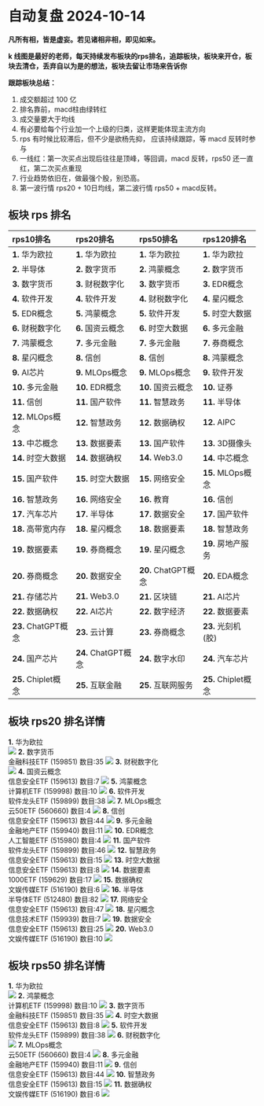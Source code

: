 # 自动复盘 2024-10-14

**凡所有相，皆是虚妄。若见诸相非相，即见如来。**

**k 线图是最好的老师，每天持续发布板块的rps排名，追踪板块，板块来开仓，板块去清仓，丢弃自以为是的想法，板块去留让市场来告诉你**
        
**跟踪板块总结：**
1. 成交额超过 100 亿
2. 排名靠前，macd柱由绿转红
3. 成交量要大于均线
4. 有必要给每个行业加一个上级的归类，这样更能体现主流方向
5. rps 有时候比较滞后，但不少是欲杨先抑， 应该持续跟踪，等 macd 反转时参与
6. 一线红：第一次买点出现后往往是顶峰，等回调，macd 反转，rps50 还一直红，第二次买点重现
7. 行业趋势依旧在，做最强个股，别恐高。
8. 第一波行情 rps20 + 10日均线，第二波行情 rps50 + macd反转。
        
## 板块 rps 排名
| rps10排名           | rps20排名           | rps50排名           | rps120排名          |
|:--------------------|:--------------------|:--------------------|:--------------------|
| **1.** 华为欧拉     | **1.** 华为欧拉     | **1.** 华为欧拉     | **1.** 华为欧拉     |
| **2.** 半导体       | **2.** 数字货币     | **2.** 鸿蒙概念     | **2.** 数字货币     |
| **3.** 数字货币     | **3.** 财税数字化   | **3.** 数字货币     | **3.** EDR概念      |
| **4.** 软件开发     | **4.** 软件开发     | **4.** 财税数字化   | **4.** 星闪概念     |
| **5.** EDR概念      | **5.** 鸿蒙概念     | **5.** 软件开发     | **5.** 时空大数据   |
| **6.** 财税数字化   | **6.** 国资云概念   | **6.** 时空大数据   | **6.** 多元金融     |
| **7.** 鸿蒙概念     | **7.** 多元金融     | **7.** 多元金融     | **7.** 券商概念     |
| **8.** 星闪概念     | **8.** 信创         | **8.** 信创         | **8.** 鸿蒙概念     |
| **9.** AI芯片       | **9.** MLOps概念    | **9.** MLOps概念    | **9.** 软件开发     |
| **10.** 多元金融    | **10.** EDR概念     | **10.** 国资云概念  | **10.** 证券        |
| **11.** 信创        | **11.** 国产软件    | **11.** 智慧政务    | **11.** 半导体      |
| **12.** MLOps概念   | **12.** 智慧政务    | **12.** 数据确权    | **12.** AIPC        |
| **13.** 中芯概念    | **13.** 数据要素    | **13.** 国产软件    | **13.** 3D摄像头    |
| **14.** 时空大数据  | **14.** 数据确权    | **14.** Web3.0      | **14.** 中芯概念    |
| **15.** 国产软件    | **15.** 时空大数据  | **15.** 网络安全    | **15.** MLOps概念   |
| **16.** 智慧政务    | **16.** 网络安全    | **16.** 教育        | **16.** 信创        |
| **17.** 汽车芯片    | **17.** 半导体      | **17.** 数据安全    | **17.** 国产软件    |
| **18.** 高带宽内存  | **18.** 星闪概念    | **18.** 数据要素    | **18.** 智慧政务    |
| **19.** 数据要素    | **19.** 券商概念    | **19.** 星闪概念    | **19.** 房地产服务  |
| **20.** 券商概念    | **20.** 数据安全    | **20.** ChatGPT概念 | **20.** EDA概念     |
| **21.** 存储芯片    | **21.** Web3.0      | **21.** 区块链      | **21.** AI芯片      |
| **22.** 数据确权    | **22.** AI芯片      | **22.** 数字经济    | **22.** 数据要素    |
| **23.** ChatGPT概念 | **23.** 云计算      | **23.** 券商概念    | **23.** 光刻机(胶)  |
| **24.** 国产芯片    | **24.** ChatGPT概念 | **24.** 数字水印    | **24.** 汽车芯片    |
| **25.** Chiplet概念 | **25.** 互联金融    | **25.** 互联网服务  | **25.** Chiplet概念 |
## 板块 rps20 排名详情
**1.** 华为欧拉<br/>
 ![](https://sykent-blog-image.oss-cn-beijing.aliyuncs.com/quant/image/2024/10/1728893060241-tmp.jpg)
**2.** 数字货币<br/>金融科技ETF (159851) 数目:35
 ![](https://sykent-blog-image.oss-cn-beijing.aliyuncs.com/quant/image/2024/10/1728893061753-tmp.jpg)
**3.** 财税数字化<br/>
 ![](https://sykent-blog-image.oss-cn-beijing.aliyuncs.com/quant/image/2024/10/1728893062412-tmp.jpg)
**4.** 国资云概念<br/>信息安全ETF (159613) 数目:7
 ![](https://sykent-blog-image.oss-cn-beijing.aliyuncs.com/quant/image/2024/10/1728893063475-tmp.jpg)
**5.** 鸿蒙概念<br/>计算机ETF (159998) 数目:10
 ![](https://sykent-blog-image.oss-cn-beijing.aliyuncs.com/quant/image/2024/10/1728893064496-tmp.jpg)
**6.** 软件开发<br/>软件龙头ETF (159899) 数目:38
 ![](https://sykent-blog-image.oss-cn-beijing.aliyuncs.com/quant/image/2024/10/1728893065515-tmp.jpg)
**7.** MLOps概念<br/>云50ETF (560660) 数目:4
 ![](https://sykent-blog-image.oss-cn-beijing.aliyuncs.com/quant/image/2024/10/1728893066541-tmp.jpg)
**8.** 信创<br/>信息安全ETF (159613) 数目:44
 ![](https://sykent-blog-image.oss-cn-beijing.aliyuncs.com/quant/image/2024/10/1728893067507-tmp.jpg)
**9.** 多元金融<br/>金融地产ETF (159940) 数目:11
 ![](https://sykent-blog-image.oss-cn-beijing.aliyuncs.com/quant/image/2024/10/1728893068629-tmp.jpg)
**10.** EDR概念<br/>人工智能ETF (515980) 数目:4
 ![](https://sykent-blog-image.oss-cn-beijing.aliyuncs.com/quant/image/2024/10/1728893069625-tmp.jpg)
**11.** 国产软件<br/>软件龙头ETF (159899) 数目:46
 ![](https://sykent-blog-image.oss-cn-beijing.aliyuncs.com/quant/image/2024/10/1728893070623-tmp.jpg)
**12.** 智慧政务<br/>信息安全ETF (159613) 数目:15
 ![](https://sykent-blog-image.oss-cn-beijing.aliyuncs.com/quant/image/2024/10/1728893071712-tmp.jpg)
**13.** 时空大数据<br/>信息安全ETF (159613) 数目:8
 ![](https://sykent-blog-image.oss-cn-beijing.aliyuncs.com/quant/image/2024/10/1728893072777-tmp.jpg)
**14.** 数据要素<br/>1000ETF (159629) 数目:17
 ![](https://sykent-blog-image.oss-cn-beijing.aliyuncs.com/quant/image/2024/10/1728893073809-tmp.jpg)
**15.** 数据确权<br/>文娱传媒ETF (516190) 数目:6
 ![](https://sykent-blog-image.oss-cn-beijing.aliyuncs.com/quant/image/2024/10/1728893074880-tmp.jpg)
**16.** 半导体<br/>半导体ETF (512480) 数目:82
 ![](https://sykent-blog-image.oss-cn-beijing.aliyuncs.com/quant/image/2024/10/1728893075881-tmp.jpg)
**17.** 网络安全<br/>信息安全ETF (159613) 数目:47
 ![](https://sykent-blog-image.oss-cn-beijing.aliyuncs.com/quant/image/2024/10/1728893076964-tmp.jpg)
**18.** 星闪概念<br/>信息技术ETF (159939) 数目:7
 ![](https://sykent-blog-image.oss-cn-beijing.aliyuncs.com/quant/image/2024/10/1728893077982-tmp.jpg)
**19.** 数据安全<br/>信息安全ETF (159613) 数目:25
 ![](https://sykent-blog-image.oss-cn-beijing.aliyuncs.com/quant/image/2024/10/1728893079037-tmp.jpg)
**20.** Web3.0<br/>文娱传媒ETF (516190) 数目:10
 ![](https://sykent-blog-image.oss-cn-beijing.aliyuncs.com/quant/image/2024/10/1728893080056-tmp.jpg)

## 板块 rps50 排名详情
**1.** 华为欧拉<br/>
 ![](https://sykent-blog-image.oss-cn-beijing.aliyuncs.com/quant/image/2024/10/1728893081146-tmp.jpg)
**2.** 鸿蒙概念<br/>计算机ETF (159998) 数目:10
 ![](https://sykent-blog-image.oss-cn-beijing.aliyuncs.com/quant/image/2024/10/1728893082107-tmp.jpg)
**3.** 数字货币<br/>金融科技ETF (159851) 数目:35
 ![](https://sykent-blog-image.oss-cn-beijing.aliyuncs.com/quant/image/2024/10/1728893083146-tmp.jpg)
**4.** 时空大数据<br/>信息安全ETF (159613) 数目:8
 ![](https://sykent-blog-image.oss-cn-beijing.aliyuncs.com/quant/image/2024/10/1728893084082-tmp.jpg)
**5.** 软件开发<br/>软件龙头ETF (159899) 数目:38
 ![](https://sykent-blog-image.oss-cn-beijing.aliyuncs.com/quant/image/2024/10/1728893085153-tmp.jpg)
**6.** 财税数字化<br/>
 ![](https://sykent-blog-image.oss-cn-beijing.aliyuncs.com/quant/image/2024/10/1728893085766-tmp.jpg)
**7.** MLOps概念<br/>云50ETF (560660) 数目:4
 ![](https://sykent-blog-image.oss-cn-beijing.aliyuncs.com/quant/image/2024/10/1728893086728-tmp.jpg)
**8.** 多元金融<br/>金融地产ETF (159940) 数目:11
 ![](https://sykent-blog-image.oss-cn-beijing.aliyuncs.com/quant/image/2024/10/1728893087696-tmp.jpg)
**9.** 信创<br/>信息安全ETF (159613) 数目:44
 ![](https://sykent-blog-image.oss-cn-beijing.aliyuncs.com/quant/image/2024/10/1728893088685-tmp.jpg)
**10.** 智慧政务<br/>信息安全ETF (159613) 数目:15
 ![](https://sykent-blog-image.oss-cn-beijing.aliyuncs.com/quant/image/2024/10/1728893089707-tmp.jpg)
**11.** 数据确权<br/>文娱传媒ETF (516190) 数目:6
 ![](https://sykent-blog-image.oss-cn-beijing.aliyuncs.com/quant/image/2024/10/1728893090673-tmp.jpg)
